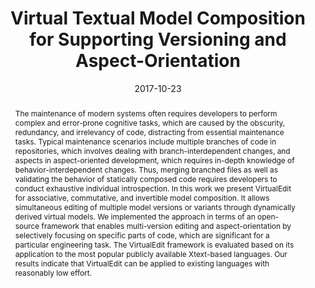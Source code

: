 ---
abstract: The maintenance of modern systems often requires developers to perform complex
  and error-prone cognitive tasks, which are caused by the obscurity, redundancy,
  and irrelevancy of code, distracting from essential maintenance tasks.  Typical
  maintenance scenarios include multiple branches of code in repositories, which involves
  dealing with branch-interdependent changes, and aspects in aspect-oriented development,
  which requires in-depth knowledge of behavior-interdependent changes.  Thus, merging
  branched files as well as validating the behavior of statically composed code requires
  developers to conduct exhaustive individual introspection.    In this work we present
  VirtualEdit for associative, commutative, and invertible model composition. It allows
  simultaneous editing of multiple model versions or variants through dynamically
  derived virtual models.  We implemented the approach in terms of an open-source
  framework that enables multi-version editing and aspect-orientation by selectively
  focusing on specific parts of code, which are significant for a particular engineering
  task.    The VirtualEdit framework is evaluated based on its application to the
  most popular publicly available Xtext-based languages.  Our results indicate that
  VirtualEdit can be applied to existing languages with reasonably low effort.
authors:
- Robert Bill
- Patrick Neubauer
- Manuel Wimmer
date: '2017-10-23'
featured: false
links:
- name: Publik
  url: https://publik.tuwien.ac.at/showentry.php?ID=261415&lang=2
publication_types:
- '1'
publishDate: '2017-10-23'
specifics: 'Vortrag: 10th ACM SIGPLAN International Conference on Software Language
  Engineering (SLE), Vancouver, Canada; 23.10.2017 - 24.10.2017; in: "Proceedings
  of the 2017 ACM SIGPLAN International Conference on Software Language Engineering,
  SLE 2017, Vancouver, Canada, October 23-24, 2017", (2017), S. 67 - 78.'
title: Virtual Textual Model Composition for Supporting Versioning and Aspect-Orientation
url_pdf: http://publik.tuwien.ac.at/files/publik_261415.pdf
---